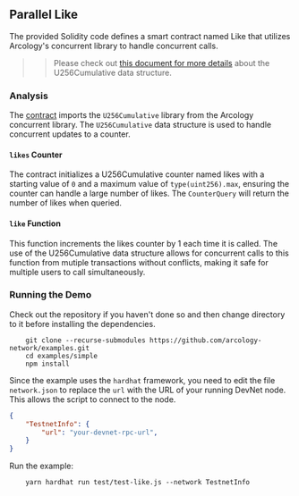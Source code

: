 ## Parallel Like

The provided Solidity code defines a smart contract named Like that utilizes Arcology's concurrent library to handle concurrent calls.

>>  Please check out [this document for more details](https://doc.arcology.network/arcology-concurrent-programming-guide/data-structure/commutative/cumulative-u256) about the U256Cumulative data structure.

###  Analysis

The [contract](./contracts/ParallelLike.sol) imports the `U256Cumulative` library from the Arcology concurrent library. The `U256Cumulative` data structure is used to handle concurrent updates to a counter.

#### `likes` Counter

The contract initializes a U256Cumulative counter named likes with a starting value of `0` and a maximum value of `type(uint256).max`, ensuring the counter can handle a large number of likes. The `CounterQuery` will return the number of likes when queried.

#### `like` Function

This function increments the likes counter by 1 each time it is called. The use of the U256Cumulative data structure allows for concurrent calls to this function from mutiple transactions without conflicts, making it safe for multiple users to call simultaneously.


### Running the Demo

Check out the repository if you haven't done so and then change directory to it before installing the dependencies.

```shell 
    git clone --recurse-submodules https://github.com/arcology-network/examples.git
    cd examples/simple    
    npm install
```

Since the example uses the `hardhat` framework, you need to edit the file `network.json` to replace the `url` with the URL of your running DevNet node. This allows the script to connect to the node.

```json
{
    "TestnetInfo": {
        "url": "your-devnet-rpc-url",
    }
}
```

Run the example:
```shell 
    yarn hardhat run test/test-like.js --network TestnetInfo
```
